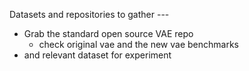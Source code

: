 Datasets and repositories to gather ---

* Grab the standard open source VAE repo
  * check original vae and the new vae benchmarks
* and relevant dataset for experiment